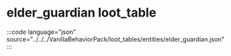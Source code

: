 # elder_guardian loot_table

:::code language="json" source="../../../VanillaBehaviorPack/loot_tables/entities/elder_guardian.json":::